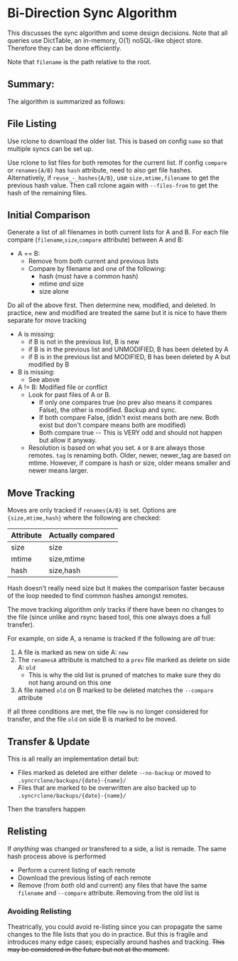 # Bi-Direction Sync Algorithm

This discusses the sync algorithm and some design decisions. Note that all queries use DictTable, an in-memory, O(1) noSQL-like object store. Therefore they can be done efficiently.

Note that `filename` is the path relative to the root.

## Summary:

The algorithm is summarized as follows:

## File Listing

Use rclone to download the older list. This is based on config `name` so that multiple syncs can be set up. 

Use rclone to list files for both remotes for the current list. If config `compare` or `renames{A/B}` has `hash` attribute, need to also get file hashes. Alternatively, if `reuse_-_hashes{A/B}`, use `size,mtime,filename` to get the previous hash value. Then call rclone again with `--files-from` to get the hash of the remaining files.

## Initial Comparison

Generate a list of all filenames in both current lists for A and B. For each file compare (`filename`,`size`,`compare` attribute) between A and B:

* A == B: 
	* Remove from *both* current and previous lists
	* Compare by filename and one of the following:
	    * hash (must have a common hash)
	    * mtime *and* size
	    * size alone

Do all of the above first. Then determine new, modified, and deleted. In practice, new and modified are treated the same but it is nice to have them separate for move tracking

* A is missing:
	* if B is not in the previous list, B is new
	* if B is in the previous list and UNMODIFIED, B has been deleted by A
	* if B is in the previous list and MODIFIED, B has been deleted by A but modified by B
* B is missing:
	* See above
* A != B: Modified file or conflict
    * Look for past files of A or B. 
        * If only one compares true (no prev also means it compares False), the other is modified. Backup and sync. 
        * If both compare False, (didn't exist means both are new. Both exist but don't compare means both are modified)
        * Both compare true -- This is VERY odd and should not happen but allow it anyway.
    * Resolution is based on what you set. `A` or `B` are always those remotes. `tag` is renaming both. Older, newer, newer_tag are based on mtime. However, if compare is hash or size, older means smaller and newer means larger.
    
## Move Tracking

Moves are only tracked if `renames{A/B}` is set. Options are `{size,mtime,hash}` where the following are checked:

| Attribute | Actually compared |
|-----------|-------------------|
| size      | size              |
| mtime     | size,mtime        |
| hash      | size,hash         |

Hash doesn't really need size but it makes the comparison faster because of the loop needed to find common hashes amongst remotes.

The move tracking algorithm *only* tracks if there have been no changes to the file (since unlike and rsync based tool, this one always does a full transfer). 

For example, on side A, a rename is tracked if the following are *all* true:

1. A file is marked as new on side A: `new`
2. The `renamesA` attribute is matched to a `prev` file marked as delete on side A: `old`
    * This is why the old list is pruned of matches to make sure they do not hang around on this one
3. A file named `old` on B marked to be deleted matches the `--compare` attribute

If all three conditions are met, the file `new` is no longer considered for transfer, and the file `old` on side B is marked to be moved.

## Transfer & Update

This is all really an implementation detail but:

* Files marked as deleted are either delete `--no-backup` or moved to `.syncrclone/backups/{date}-{name}/`
* Files that are marked to be overwritten are also backed up to `.syncrclone/backups/{date}-{name}/`

Then the transfers happen

## Relisting

If *anything* was changed or transfered to a side, a list is remade. The same hash process above is performed

* Perform a current listing of each remote
* Download the previous listing of each remote
* Remove (from *both* old and current) any files that have the same `filename` and `--compare` attribute. Removing from the old list is

### Avoiding Relisting

Theatrically, you could avoid re-listing since you can propagate the same changes to the file lists that you do in practice. But this is fragile and introduces many edge cases; especially around hashes and tracking. <del>This may be considered in the future but not at the moment.</del>
